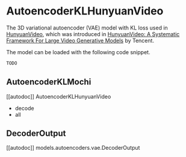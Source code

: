 <!-- Copyright 2024 The HuggingFace Team. All rights reserved.

Licensed under the Apache License, Version 2.0 (the "License"); you may not use this file except in compliance with
the License. You may obtain a copy of the License at

http://www.apache.org/licenses/LICENSE-2.0

Unless required by applicable law or agreed to in writing, software distributed under the License is distributed on
an "AS IS" BASIS, WITHOUT WARRANTIES OR CONDITIONS OF ANY KIND, either express or implied. See the License for the
specific language governing permissions and limitations under the License. -->

# AutoencoderKLHunyuanVideo

The 3D variational autoencoder (VAE) model with KL loss used in [HunyuanVideo](https://github.com/Tencent/HunyuanVideo/), which was introduced in [HunyuanVideo: A Systematic Framework For Large Video Generative Models](https://huggingface.co/papers/2412.03603) by Tencent.

The model can be loaded with the following code snippet.

```python
TODO
```

## AutoencoderKLMochi

[[autodoc]] AutoencoderKLHunyuanVideo
  - decode
  - all

## DecoderOutput

[[autodoc]] models.autoencoders.vae.DecoderOutput
